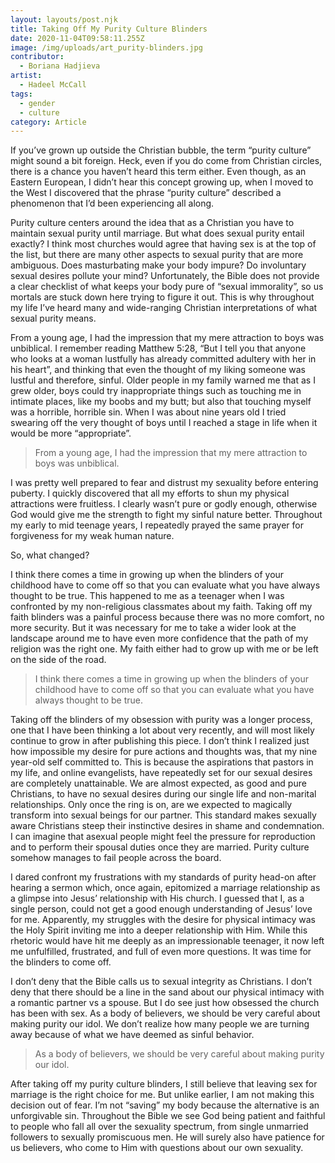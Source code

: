 ```yaml
---
layout: layouts/post.njk
title: Taking Off My Purity Culture Blinders
date: 2020-11-04T09:58:11.255Z
image: /img/uploads/art_purity-blinders.jpg
contributor:
  - Boriana Hadjieva
artist:
  - Hadeel McCall
tags:
  - gender
  - culture
category: Article
---
```

If you’ve grown up outside the Christian bubble, the term “purity culture” might sound a bit foreign. Heck, even if you do come from Christian circles, there is a chance you haven’t heard this term either. Even though, as an Eastern European, I didn’t hear this concept growing up, when I moved to the West I discovered that the phrase “purity culture” described a phenomenon that I’d been experiencing all along.

Purity culture centers around the idea that as a Christian you have to maintain sexual purity until marriage. But what does sexual purity entail exactly? I think most churches would agree that having sex is at the top of the list, but there are many other aspects to sexual purity that are more ambiguous. Does masturbating make your body impure? Do involuntary sexual desires pollute your mind? Unfortunately, the Bible does not provide a clear checklist of what keeps your body pure of “sexual immorality”, so us mortals are stuck down here trying to figure it out. This is why throughout my life I’ve heard many and wide-ranging Christian interpretations of what sexual purity means.

From a young age, I had the impression that my mere attraction to boys was unbiblical. I remember reading Matthew 5:28, “But I tell you that anyone who looks at a woman lustfully has already committed adultery with her in his heart”, and thinking that even the thought of my liking someone was lustful and therefore, sinful. Older people in my family warned me that as I grew older, boys could try inappropriate things such as touching me in intimate places, like my boobs and my butt; but also that touching myself was a horrible, horrible sin. When I was about nine years old I tried swearing off the very thought of boys until I reached a stage in life when it would be more “appropriate”.

> From a young age, I had the impression that my mere attraction to boys was unbiblical.

I was pretty well prepared to fear and distrust my sexuality before entering puberty. I quickly discovered that all my efforts to shun my physical attractions were fruitless. I clearly wasn’t pure or godly enough, otherwise God would give me the strength to fight my sinful nature better. Throughout my early to mid teenage years, I repeatedly prayed the same prayer for forgiveness for my weak human nature.

So, what changed?

I think there comes a time in growing up when the blinders of your childhood have to come off so that you can evaluate what you have always thought to be true. This happened to me as a teenager when I was confronted by my non-religious classmates about my faith. Taking off my faith blinders was a painful process because there was no more comfort, no more security. But it was necessary for me to take a wider look at the landscape around me to have even more confidence that the path of my religion was the right one. My faith either had to grow up with me or be left on the side of the road.

> I think there comes a time in growing up when the blinders of your childhood have to come off so that you can evaluate what you have always thought to be true.

Taking off the blinders of my obsession with purity was a longer process, one that I have been thinking a lot about very recently, and will most likely continue to grow in after publishing this piece. I don’t think I realized just how impossible my desire for pure actions and thoughts was, that my nine year-old self committed to. This is because the aspirations that pastors in my life, and online evangelists, have repeatedly set for our sexual desires are completely unattainable. We are almost expected, as good and pure Christians, to have no sexual desires during our single life and non-marital relationships. Only once the ring is on, are we expected to magically transform into sexual beings for our partner. This standard makes sexually aware Christians steep their instinctive desires in shame and condemnation. I can imagine that asexual people might feel the pressure for reproduction and to perform their spousal duties once they are married. Purity culture somehow manages to fail people across the board.

I dared confront my frustrations with my standards of purity head-on after hearing a sermon which, once again, epitomized a marriage relationship as a glimpse into Jesus’ relationship with His church. I guessed that I, as a single person, could not get a good enough understanding of Jesus’ love for me. Apparently, my struggles with the desire for physical intimacy was the Holy Spirit inviting me into a deeper relationship with Him. While this rhetoric would have hit me deeply as an impressionable teenager, it now left me unfulfilled, frustrated, and full of even more questions. It was time for the blinders to come off.

I don’t deny that the Bible calls us to sexual integrity as Christians. I don’t deny that there should be a line in the sand about our physical intimacy with a romantic partner vs a spouse. But I do see just how obsessed the church has been with sex. As a body of believers, we should be very careful about making purity our idol. We don’t realize how many people we are turning away because of what we have deemed as sinful behavior.

> As a body of believers, we should be very careful about making purity our idol.

After taking off my purity culture blinders, I still believe that leaving sex for marriage is the right choice for me. But unlike earlier, I am not making this decision out of fear. I’m not “saving” my body because the alternative is an unforgivable sin. Throughout the Bible we see God being patient and faithful to people who fall all over the sexuality spectrum, from single unmarried followers to sexually promiscuous men. He will surely also have patience for us believers, who come to Him with questions about our own sexuality.